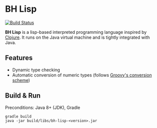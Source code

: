 # BH Lisp

[![Build Status](https://travis-ci.org/kivBH/bh-lisp.svg?branch=master)](https://travis-ci.org/kivBH/bh-lisp)

**BH Lisp** is a lisp-based interpreted programming language inspired by [Clojure](https://clojure.org/).
It runs on the Java virtual machine and is tightly integrated with Java.

## Features
* Dynamic type checking 
* Automatic conversion of numeric types (follows [Groovy's conversion scheme](http://docs.groovy-lang.org/latest/html/documentation/core-syntax.html#_math_operations))

## Build & Run
Preconditions: Java 8+ (JDK), Gradle

```
gradle build
java -jar build/libs/bh-lisp-<version>.jar
```

